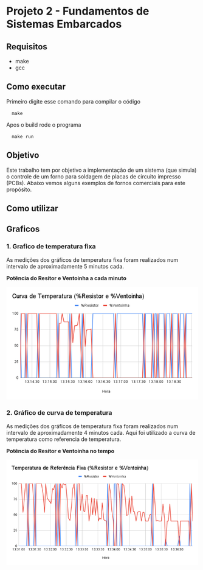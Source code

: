 # Projeto 2 - Fundamentos de Sistemas Embarcados

## Requisitos

* make
* gcc

## Como executar

Primeiro digite esse comando para compilar o código

```
  make
```

Apos o build rode o programa

```
  make run
```

## Objetivo

Este trabalho tem por objetivo a implementação de um sistema (que simula) o controle de um forno para soldagem de placas de circuito impresso (PCBs). Abaixo vemos alguns exemplos de fornos comerciais para este propósito.

## Como utilizar

## Graficos

### 1. Grafico de temperatura fixa

As medições dos gráficos de temperatura fixa foram realizados num intervalo de aproximadamente 5 minutos cada.

**Potência do Resitor e Ventoinha a cada minuto**

![Temperatura Fixa (% Resitor e % Ventoinha)](./graficos/curva-temperatura(%25resistor%26%25ventoinha).png "Temperatura Fixa (% Resitor e % Ventoinha)")


### 2. Gráfico de curva de temperatura

As medições dos gráficos de temperatura fixa foram realizados num intervalo de aproximadamente 4 minutos cada. Aqui foi utilizado a curva de temperatura como referencia de temperatura.

**Potência do Resitor e Ventoinha no tempo**

![Curva de temperatura (% Resitor e % Ventoinha)](./graficos/temperatura-referencia-fixa(%25resistor%26%25ventoinha).png "Curva de temperatura (% Resitor e % Ventoinha)")
